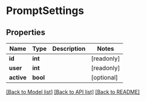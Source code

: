 # PromptSettings

## Properties
Name | Type | Description | Notes
------------ | ------------- | ------------- | -------------
**id** | **int** |  | [readonly] 
**user** | **int** |  | [readonly] 
**active** | **bool** |  | [optional] 

[[Back to Model list]](../README.md#documentation-for-models) [[Back to API list]](../README.md#documentation-for-api-endpoints) [[Back to README]](../README.md)


